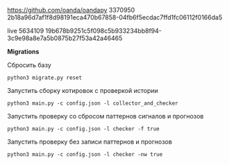 https://github.com/oanda/oandapy
3370950
2b18a96d7af1f8d98191eca470b67858-04fb6f5ecdac7ffd1fc06112f0166da5

live
5634109
19b678b9251c5f098c5b933234bb8f94-3c9e98a8e7a5b0875b27f53a42a46465

**Migrations**

Сбросить базу
```
python3 migrate.py reset
```
Запустить сборку котировок с проверкой истории
```
python3 main.py -c config.json -l collector_and_checker
```
Запустить проверку со сбросом паттернов сигналов и прогнозов
```
python3 main.py -c config.json -l checker -f true
```
Запустить проверку без записи паттернов и прогнозов

```
python3 main.py -c config.json -l checker -nw true
```